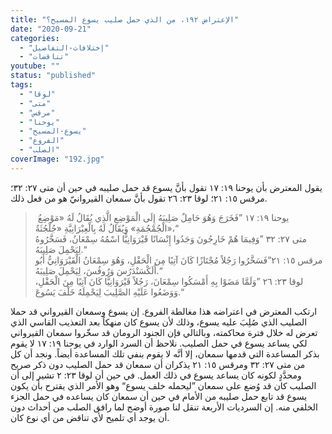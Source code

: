 ```yaml
---
title: "الإعتراض ١٩٢، من الذي حمل صليب يسوع المسيح؟"
date: "2020-09-21"
categories: 
  - "إختلافات-التفاصيل"
  - "تناقضات"
youtube: ""
status: "published"
tags: 
  - "لوقا"
  - "متى"
  - "مرقس"
  - "يوحنا"
  - "يسوع-المسيح"
  - "الفروع"
  - "الصلب"
coverImage: "192.jpg"
---
```


يقول المعترض بأن يوحنا ١٩: ١٧ تقول بأنَّ يسوع قد حمل صليبه في حين أن متى ٢٧: ٣٢؛ مرقس ١٥: ٢١؛ لوقا ٢٣: ٢٦ تقول بأنَّ سمعان القيروانيّ هو من فعل ذلك.

>  يوحنا ١٩: ١٧ ”فَخَرَجَ وَهُوَ حَامِلٌ صَلِيبَهُ إِلَى الْمَوْضِعِ الَّذِي يُقَالُ لَهُ «مَوْضِعُ الْجُمْجُمَةِ» وَيُقَالُ لَهُ بِالْعِبْرَانِيَّةِ «جُلْجُثَةُ»،“  
> متى ٢٧: ٣٢ ”وَفِيمَا هُمْ خَارِجُونَ وَجَدُوا إِنْسَانًا قَيْرَوَانِيًّا اسْمُهُ سِمْعَانُ، فَسَخَّرُوهُ لِيَحْمِلَ صَلِيبَهُ.“  
> مرقس ١٥: ٢١”فَسَخَّرُوا رَجُلاً مُجْتَازًا كَانَ آتِيًا مِنَ الْحَقْلِ، وَهُوَ سِمْعَانُ الْقَيْرَوَانِيُّ أَبُو أَلَكْسَنْدَرُسَ وَرُوفُسَ، لِيَحْمِلَ صَلِيبَهُ.“  
> لوقا ٢٣: ٢٦ ”وَلَمَّا مَضَوْا بِهِ أَمْسَكُوا سِمْعَانَ، رَجُلاً قَيْرَوَانِيًّا كَانَ آتِيًا مِنَ الْحَقْلِ، وَوَضَعُوا عَلَيْهِ الصَّلِيبَ لِيَحْمِلَهُ خَلْفَ يَسُوعَ.“

ارتكب المعترض في اعتراضه هذا مغالطة الفروع. إن يسوع وسمعان القيرواني قد حملا الصليب الذي صُلِبَ عليه يسوع، وذلك لأن يسوع كان منهكاً بعد التعذيب القاسي الذي تعرض له خلال فترة محاكمته، وبالتالي فإن الجنود الرومان قد سخّروا سمعان القيرواني لكي يساعد يسوع في حمل الصليب. نلاحظ أن السرد الوارد في يوحنا ١٩: ١٧ لا يقوم بذكر المساعدة التي قدمها سمعان، إلا أنَّه لا يقوم بنفي تلك المساعدة أيضاً. ونجد أن كل من متى ٢٧: ٣٢ ومرقس ١٥: ٢١ يذكران أن سمعان قد حمل الصليب دون ذكر صريح ومحدَّدٍ لكونه كان يساعد يسوع في ذلك العمل. في حين أن لوقا ٢٣: ٢ تشير إلى أن الصليب كان قد وُضع على سمعان ”ليحمله خلف يسوع“ وهو الأمر الذي يقترح بأن يكون يسوع قد تابع حمل صليبه من الأمام في حين أن سمعان كان يساعده في حمل الجزء الخلفي منه. إن السرديات الأربعة تنقل لنا صورة أوضح لما رافق الصلب من أحداث دون أن يوجد أي تلميح لأي تناقض من أي نوع كان.

